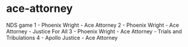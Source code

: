# ace-attorney
NDS game
1 - Phoenix Wright - Ace Attorney
2 - Phoenix Wright - Ace Attorney - Justice For All
3 - Phoenix Wright - Ace Attorney - Trials and Tribulations
4 - Apollo Justice - Ace Attorney
